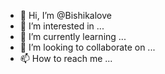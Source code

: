- 👋 Hi, I’m @Bishikalove
- 👀 I’m interested in ...
- 🌱 I’m currently learning ...
- 💞️ I’m looking to collaborate on ...
- 📫 How to reach me ...

<!---
Bishikalove/Bishikalove is a ✨ special ✨ repository because its `README.md` (this file) appears on your GitHub profile.
You can click the Preview link to take a look at your changes.
--->
